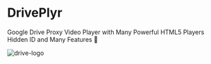 # DrivePlyr
Google Drive Proxy Video Player with Many Powerful HTML5 Players Hidden ID and Many Features 🚀


![drive-logo](https://user-images.githubusercontent.com/66713844/189491013-27a5bc30-6057-4e08-b66b-d5184f20060d.png)
